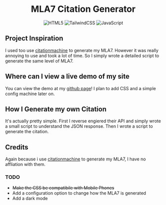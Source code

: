 <div align="center">

# MLA7 Citation Generator

![HTML5](https://img.shields.io/badge/html5-E34F26?style=for-the-badge&logo=html5&logoColor=white)
![TailwindCSS](https://img.shields.io/badge/tailwindcss-06B6D4?style=for-the-badge&logo=tailwindcss&logoColor=white)
![JavaScript](https://img.shields.io/badge/javascript-3776AB?style=for-the-badge&logo=javascript&logoColor=white)

</div>

## Project Inspiration

I used too use [citationmachine](http://citationmachine.net/) to generate my MLA7. However it was really annoying to use and took a lot of time. So I simply wrote a detailed script to generate the same level of MLA7.

## Where can I view a live demo of my site

You can view the demo at my [github page](https://fschatbot.github.io/MLA7/)! I plan to add CSS and a simple config machine later on.

## How I Generate my own Citation

It's actually pretty simple. First I reverse engiered their API and simply wrote a small script to understand the JSON response. Then I wrote a script to generate the citation.

## Credits

Again because i use [citationmachine](http://citationmachine.net/) to generate my MLA7, I have no affliation with them.

### TODO

- ~~Make the CSS be compatibile with Mobile Phones~~
- Add a configuration option to change how the MLA7 is generated
- Add a dark mode
